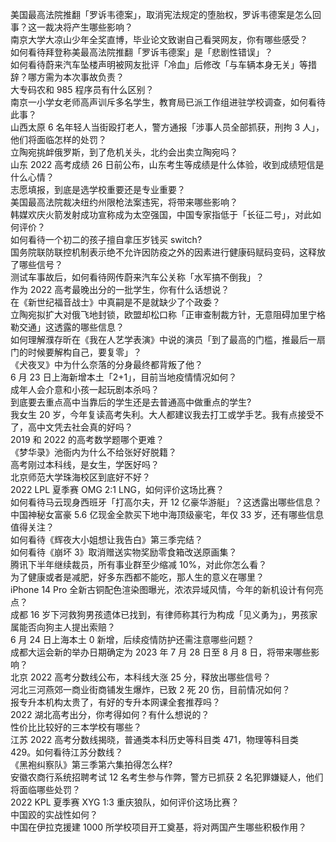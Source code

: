 美国最高法院推翻「罗诉韦德案」，取消宪法规定的堕胎权，罗诉韦德案是怎么回事？这一裁决将产生哪些影响？  
南京大学大凉山少年全奖直博，毕业论文致谢自己看哭网友，你有哪些感受？  
如何看待拜登称美最高法院推翻「罗诉韦德案」是「悲剧性错误」？  
如何看待蔚来汽车坠楼声明被网友批评「冷血」后修改「与车辆本身无关」等措辞？哪方需为本次事故负责？  
大专码农和 985 程序员有什么区别？  
南京一小学女老师高声训斥多名学生，教育局已派工作组进驻学校调查，如何看待此事？  
山西太原 6 名年轻人当街殴打老人，警方通报「涉事人员全部抓获，刑拘 3 人」，他们将面临怎样的处罚？  
立陶宛挑衅俄罗斯，到了危机关头，北约会出卖立陶宛吗？  
山东 2022 高考成绩 26 日前公布，山东考生等成绩是什么体验，收到成绩短信是什么心情？  
志愿填报，到底是选学校重要还是专业重要？  
美国最高法院裁决纽约州限枪法案违宪，将带来哪些影响？  
韩媒欢庆火箭发射成功宣称成为太空强国，中国专家指低于「长征二号」，对此如何评价？  
如何看待一个初二的孩子擅自拿压岁钱买 switch?  
国务院联防联控机制表示绝不允许因防疫之外的因素进行健康码赋码变码，这释放了哪些信号？  
测试车事故后，如何看待网传蔚来汽车公关称「水军搞不倒我」？  
作为 2022 高考最晚出分的一批学生，你有什么话想说？  
在《新世纪福音战士》中真嗣是不是就缺少了个政委？  
立陶宛拟扩大对俄飞地封锁，欧盟却松口称「正审查制裁方针，无意阻碍加里宁格勒交通」这透露的哪些信息？  
如何理解濮存昕在《我在人艺学表演》中说的演员「到了最高的门槛，推最后一扇门的时候要解构自己，要复零」？  
《犬夜叉》中为什么奈落的分身最终都背叛了他？  
6 月 23 日上海新增本土「2+1」，目前当地疫情情况如何？  
成年人会介意和小孩一起玩剧本杀吗？  
到底要去重点高中当靠后的学生还是去普通高中做重点的学生?  
我女生 20 岁，今年复读高考失利。大人都建议我去打工或学手艺。我有点接受不了，高中文凭去社会真的好吗？  
2019 和 2022 的高考数学题哪个更难？  
《梦华录》池衙内为什么不给张好好脱籍？  
高考刚过本科线，是女生，学医好吗？  
北京师范大学珠海校区到底好不好？  
2022 LPL 夏季赛 OMG 2:1 LNG，如何评价这场比赛？  
如何看待马云现身西班牙「打高尔夫，开 12 亿豪华游艇」？这透露出哪些信息？  
中国神秘女富豪 5.6 亿现金全款买下地中海顶级豪宅，年仅 33 岁，还有哪些信息值得关注？  
如何看待《辉夜大小姐想让我告白》第三季完结？  
如何看待《崩坏 3》取消赠送实物奖励零食箱改送原画集？  
腾讯下半年继续裁员，所有事业群至少缩减 10%，对此你怎么看？  
为了健康或者是减肥，好多东西都不能吃，那人生的意义在哪里？  
iPhone 14 Pro 全新古铜配色渲染图曝光，浓浓异域风情，今年的新机设计有何亮点？  
成都  16 岁下河救狗男孩遗体已找到，有律师称其行为构成「见义勇为」，男孩家属能否向狗主人提出索赔？  
6 月 24 日上海本土 0 新增，后续疫情防护还需注意哪些问题？  
成都大运会新的举办日期确定为 2023 年 7 月 28 日至 8 月 8 日，将带来哪些影响？  
北京 2022 高考分数线公布，本科线大涨 25 分，释放出哪些信号？  
河北三河燕郊一商业街商铺发生爆炸，已致 2 死 20 伤，目前情况如何？  
报专升本机构太贵了，有好的专升本网课全套推荐吗？  
2022 湖北高考出分，你考得如何？有什么想说的？  
性价比比较好的三本学校有哪些？  
江苏 2022 高考分数线揭晓，普通类本科历史等科目类 471，物理等科目类 429。如何看待江苏分数线？  
《黑袍纠察队》第三季第六集拍得怎么样?  
安徽农商行系统招聘考试 12 名考生参与作弊，警方已抓获 2 名犯罪嫌疑人，他们将面临哪些处罚？  
2022 KPL 夏季赛 XYG 1:3 重庆狼队，如何评价这场比赛？  
中国跤的实战性如何？  
中国在伊拉克援建 1000 所学校项目开工奠基，将对两国产生哪些积极作用？  
